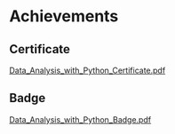 

# Achievements
## Certificate
[Data_Analysis_with_Python_Certificate.pdf](https://prod-files-secure.s3.us-west-2.amazonaws.com/03e82b26-cccb-4906-bb56-adabcbdc0655/1aa3a050-2338-4a85-85d5-899bad17a31c/Data_Analysis_with_Python_Certificate.pdf?X-Amz-Algorithm=AWS4-HMAC-SHA256&X-Amz-Content-Sha256=UNSIGNED-PAYLOAD&X-Amz-Credential=ASIAZI2LB4662S2PUJBY%2F20250202%2Fus-west-2%2Fs3%2Faws4_request&X-Amz-Date=20250202T051406Z&X-Amz-Expires=3600&X-Amz-Security-Token=IQoJb3JpZ2luX2VjENz%2F%2F%2F%2F%2F%2F%2F%2F%2F%2FwEaCXVzLXdlc3QtMiJHMEUCIQCzJCjDLKKT4YsmYt22ied8JHXJMK5Q6ngzGsw1wzdtqQIgYbc%2FwR9fpPDo%2BpaG5c7wslrsaYkLrMa76RAm8bXyojUqiAQI5f%2F%2F%2F%2F%2F%2F%2F%2F%2F%2FARAAGgw2Mzc0MjMxODM4MDUiDLCPqqjE26RaHud3GSrcAw%2FTJ4wbDv5cJuzo%2BAP8IVKlJrdiA9K4Gcyh5jlKY8I7ajc0JmkgsSdrQTSP2qTwFvyddCXw1NPTsgqJIZfmTbg5%2Fm9t35Q0dx0jivwpRI%2FtoS%2BM1EisPTMSEd69jAENR6X3a8VVoKeHWssmInuFeloCUWZM2RfyZpGf%2Fkt4Evx9k8F1np5NuUjtERPpuP%2B%2BWMtAro8cZDqx9WhoOWS%2FeCZFJCUXbEKIkqwPK1ncM2RgYD9LWm6IyPY%2BIko8GkW%2B6950Y%2FIwMRw8Eg6TnTgHcLQiHyNokmW8c5ilyqO1KVdGndZWnvTfdyXbVeh9HSdE0y%2Bbw1WdWiYUEFohQJLxbAVdKfc3bhqJ4JUwdJVMbc1un7UDIDpmyEXIPYHCV1OsPBN4nW692IDAz5ivjDgzn%2F3FFTAn793LNdnMNFMNWBd7uFWbtOiikWnGUpE7abcoANmBYGg%2Fr1BY3YpEWBAuy2b%2F8lWBYYv1On2UrmrydshaOhUPC5tQp74jLthLmqr2zPZCWOK0HBXj3dIZi49N9yk4%2B9j%2FORMst7hi5eyPGToyHlkTT19Bg2%2BDLADJLh6sQ4dg5ANm1dGL02Zntp10kXdHvcMQf1%2Fvuga2efdon0n2iweQ%2FNDYZb3lZFxHMI3h%2B7wGOqUB%2Fngek01GGisCx%2BUP9jNs6yveS62hTlrNp8weJUxMZirnZ3d1d1EUHWsfPLcatT%2BpdVB6LEMl9eT18RY4R50b02D9n3cX25OjWioLMTirozR2ZIlHQTIVNItyWyoGzzUlq7pfeZarpHsltW1NDdTEcJNzhXSYur25SXm5zngi9vLkyg%2BgyfBPZdphWNuZQ%2B3hhBzfqtD8OMXt2iDRNPKWDDa3%2F%2FxD&X-Amz-Signature=7b90db1107f3ec6e83056ee6164b80533d47f57003f048a53d3829c2b3ffba63&X-Amz-SignedHeaders=host&x-id=GetObject)
## Badge
[Data_Analysis_with_Python_Badge.pdf](https://prod-files-secure.s3.us-west-2.amazonaws.com/03e82b26-cccb-4906-bb56-adabcbdc0655/4fa9bcf8-b584-40dd-8775-c0bfadf6a6f0/Data_Analysis_with_Python_Badge.pdf?X-Amz-Algorithm=AWS4-HMAC-SHA256&X-Amz-Content-Sha256=UNSIGNED-PAYLOAD&X-Amz-Credential=ASIAZI2LB4662S2PUJBY%2F20250202%2Fus-west-2%2Fs3%2Faws4_request&X-Amz-Date=20250202T051406Z&X-Amz-Expires=3600&X-Amz-Security-Token=IQoJb3JpZ2luX2VjENz%2F%2F%2F%2F%2F%2F%2F%2F%2F%2FwEaCXVzLXdlc3QtMiJHMEUCIQCzJCjDLKKT4YsmYt22ied8JHXJMK5Q6ngzGsw1wzdtqQIgYbc%2FwR9fpPDo%2BpaG5c7wslrsaYkLrMa76RAm8bXyojUqiAQI5f%2F%2F%2F%2F%2F%2F%2F%2F%2F%2FARAAGgw2Mzc0MjMxODM4MDUiDLCPqqjE26RaHud3GSrcAw%2FTJ4wbDv5cJuzo%2BAP8IVKlJrdiA9K4Gcyh5jlKY8I7ajc0JmkgsSdrQTSP2qTwFvyddCXw1NPTsgqJIZfmTbg5%2Fm9t35Q0dx0jivwpRI%2FtoS%2BM1EisPTMSEd69jAENR6X3a8VVoKeHWssmInuFeloCUWZM2RfyZpGf%2Fkt4Evx9k8F1np5NuUjtERPpuP%2B%2BWMtAro8cZDqx9WhoOWS%2FeCZFJCUXbEKIkqwPK1ncM2RgYD9LWm6IyPY%2BIko8GkW%2B6950Y%2FIwMRw8Eg6TnTgHcLQiHyNokmW8c5ilyqO1KVdGndZWnvTfdyXbVeh9HSdE0y%2Bbw1WdWiYUEFohQJLxbAVdKfc3bhqJ4JUwdJVMbc1un7UDIDpmyEXIPYHCV1OsPBN4nW692IDAz5ivjDgzn%2F3FFTAn793LNdnMNFMNWBd7uFWbtOiikWnGUpE7abcoANmBYGg%2Fr1BY3YpEWBAuy2b%2F8lWBYYv1On2UrmrydshaOhUPC5tQp74jLthLmqr2zPZCWOK0HBXj3dIZi49N9yk4%2B9j%2FORMst7hi5eyPGToyHlkTT19Bg2%2BDLADJLh6sQ4dg5ANm1dGL02Zntp10kXdHvcMQf1%2Fvuga2efdon0n2iweQ%2FNDYZb3lZFxHMI3h%2B7wGOqUB%2Fngek01GGisCx%2BUP9jNs6yveS62hTlrNp8weJUxMZirnZ3d1d1EUHWsfPLcatT%2BpdVB6LEMl9eT18RY4R50b02D9n3cX25OjWioLMTirozR2ZIlHQTIVNItyWyoGzzUlq7pfeZarpHsltW1NDdTEcJNzhXSYur25SXm5zngi9vLkyg%2BgyfBPZdphWNuZQ%2B3hhBzfqtD8OMXt2iDRNPKWDDa3%2F%2FxD&X-Amz-Signature=52049fea36e6835686b10aac0c7be7dde41c82b86da3a4a2c6e7e320d500d3b3&X-Amz-SignedHeaders=host&x-id=GetObject)
